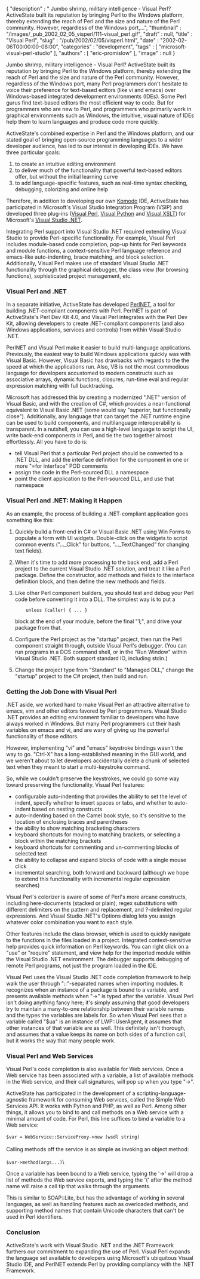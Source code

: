 {
   "description" : " Jumbo shrimp, military intelligence - Visual Perl? ActiveState built its reputation by bringing Perl to the Windows platform, thereby extending the reach of Perl and the size and nature of the Perl community. However, regardless of the Windows port,...",
   "thumbnail" : "/images/_pub_2002_02_05_visperl/111-visual_perl.gif",
   "draft" : null,
   "title" : "Visual Perl",
   "slug" : "/pub/2002/02/05/visperl.html",
   "date" : "2002-02-06T00:00:00-08:00",
   "categories" : "development",
   "tags" : [
      "microsoft-visual-perl-studio"
   ],
   "authors" : [
      "eric-promislow"
   ],
   "image" : null
}





Jumbo shrimp, military intelligence - Visual Perl? ActiveState built its
reputation by bringing Perl to the Windows platform, thereby extending
the reach of Perl and the size and nature of the Perl community.
However, regardless of the Windows port, many Perl programmers don't
hesitate to voice their preference for text-based editors (like vi and
emacs) over Windows-based integrated development environments (IDEs).
Some Perl gurus find text-based editors the most efficient way to code.
But for programmers who are new to Perl, and programmers who primarily
work in graphical environments such as Windows, the intuitive, visual
nature of IDEs help them to learn languages and produce code more
quickly.

ActiveState's combined expertise in Perl and the Windows platform, and
our stated goal of bringing open-source programming languages to a wider
developer audience, has led to our interest in developing IDEs. We have
three particular goals:

1.  to create an intuitive editing environment
2.  to deliver much of the functionality that powerful text-based
    editors offer, but without the initial learning curve
3.  to add language-specific features, such as real-time syntax
    checking, debugging, colorizing and online help

Therefore, in addition to developing our own
[Komodo](http://www.ActiveState.com/Products/Komodo) IDE, ActiveState
has participated in Microsoft's Visual Studio Integration Program (VSIP)
and developed three plug-ins ([Visual
Perl](http://www.ActiveState.com/Products/Visual_Perl), [Visual
Python](http://www.ActiveState.com/Products/Visual_Python) and [Visual
XSLT](http://www.ActiveState.com/Products/Visual_XSLT)) for Microsoft's
[Visual Studio .NET](http://msdn.microsoft.com/vstudio).

Integrating Perl support into Visual Studio .NET required extending
Visual Studio to provide Perl-specific functionality. For example,
Visual Perl includes module-based code completion, pop-up hints for Perl
keywords and module functions, a context-sensitive Perl language
reference and emacs-like auto-indenting, brace matching, and block
selection. Additionally, Visual Perl makes use of standard Visual Studio
.NET functionality through the graphical debugger, the class view (for
browsing functions), sophisticated project management, etc.

### Visual Perl and .NET

In a separate initiative, ActiveState has developed
[PerlNET](http://www.activestate.com/Products/Perl_Dev_Kit/), a tool for
building .NET-compliant components with Perl. PerlNET is part of
ActiveState's Perl Dev Kit 4.0, and Visual Perl integrates with the Perl
Dev Kit, allowing developers to create .NET-compliant components (and
also Windows applications, services and controls) from within Visual
Studio .NET.

PerlNET and Visual Perl make it easier to build multi-language
applications. Previously, the easiest way to build Windows applications
quickly was with Visual Basic. However, Visual Basic has drawbacks with
regards to the the speed at which the applications run. Also, VB is not
the most commodious language for developers accustomed to modern
constructs such as associative arrays, dynamic functions, closures,
run-time eval and regular expression matching with full backtracking.

Microsoft has addressed this by creating a modernized ".NET" version of
Visual Basic, and with the creation of C\#, which provides a
near-functional equivalent to Visual Basic .NET (some would say
"superior, but functionally close"). Additionally, any language that can
target the .NET runtime engine can be used to build components, and
multilanguage interoperability is transparent. In a nutshell, you can
use a high-level language to script the UI, write back-end components in
Perl, and tie the two together almost effortlessly. All you have to do
is:

-   tell Visual Perl that a particular Perl project should be converted
    to a .NET DLL, and add the interface definition for the component in
    one or more "=for interface" POD comments
-   assign the code in the Perl-sourced DLL a namespace
-   point the client application to the Perl-sourced DLL, and use that
    namespace

### Visual Perl and .NET: Making it Happen

As an example, the process of building a .NET-compliant application goes
something like this:

1.  Quickly build a front-end in C\# or Visual Basic .NET using Win
    Forms to populate a form with UI widgets. Double-click on the
    widgets to script common events ("...\_Click" for buttons,
    "...\_TextChanged" for changing text fields).
2.  When it's time to add more processing to the back end, add a Perl
    project to the current Visual Studio .NET solution, and treat it
    like a Perl package. Define the constructor, add methods and fields
    to the interface definition block, and then define the new methods
    and fields.
3.  Like other Perl component builders, you should test and debug your
    Perl code before converting it into a DLL. The simplest way is to
    put a


            unless (caller) { ... }

    block at the end of your module, before the final "1;", and drive
    your package from that.

4.  Configure the Perl project as the "startup" project, then run the
    Perl component straight through, outside Visual Perl's debugger.
    (You can run programs in a DOS command shell, or in the "Run Window"
    within Visual Studio .NET. Both support standard IO, including
    stdin.)
5.  Change the project type from "Standard" to "Managed DLL," change the
    "startup" project to the C\# project, then build and run.

### Getting the Job Done with Visual Perl

.NET aside, we worked hard to make Visual Perl an attractive alternative
to emacs, vim and other editors favored by Perl programmers. Visual
Studio .NET provides an editing environment familiar to developers who
have always worked in Windows. But many Perl programmers cut their hash
variables on emacs and vi, and are wary of giving up the powerful
functionality of those editors.

However, implementing "vi" and "emacs" keystroke bindings wasn't the way
to go. "Ctrl-X" has a long-established meaning in the GUI world, and we
weren't about to let developers accidentally delete a chunk of selected
text when they meant to start a multi-keystroke command.

So, while we couldn't preserve the keystrokes, we could go some way
toward preserving the functionality. Visual Perl features:

-   configurable auto-indenting that provides the ability to set the
    level of indent, specify whether to insert spaces or tabs, and
    whether to auto-indent based on nesting constructs
-   auto-indenting based on the Camel book style, so it's sensitive to
    the location of enclosing braces and parentheses
-   the ability to show matching bracketing characters
-   keyboard shortcuts for moving to matching brackets, or selecting a
    block within the matching brackets
-   keyboard shortcuts for commenting and un-commenting blocks of
    selected text
-   the ability to collapse and expand blocks of code with a single
    mouse click
-   incremental searching, both forward and backward (although we hope
    to extend this functionality with incremental regular expression
    searches)

Visual Perl's colorizer is aware of some of Perl's more arcane
constructs, including here-documents (stacked or plain), regex
substitutions with different delimiters on the pattern and replacement,
and ?-delimited regular expressions. And Visual Studio .NET's Options
dialog lets you assign whatever color combination you want to each
style.

Other features include the class browser, which is used to quickly
navigate to the functions in the files loaded in a project. Integrated
context-sensitive help provides quick information on Perl keywords. You
can right click on a "use" or "require" statement, and view help for the
imported module within the Visual Studio .NET environment. The debugger
supports debugging of remote Perl programs, not just the program loaded
in the IDE.

Visual Perl uses the Visual Studio .NET code completion framework to
help walk the user through "::"-separated names when importing modules.
It recognizes when an instance of a package is bound to a variable, and
presents available methods when "-&gt;" is typed after the variable.
Visual Perl isn't doing anything fancy here; it's simply assuming that
good developers try to maintain a many-to-one relationship between their
variable names and the types the variables are labels for. So when
Visual Perl sees that a variable called "\$ua" is an instance of
LWP::UserAgent, it assumes that other instances of that variable are as
well. This definitely isn't thorough, and assumes that a value keeps its
name on both sides of a function call, but it works the way that many
people work.

### Visual Perl and Web Services

Visual Perl's code completion is also available for Web services. Once a
Web service has been associated with a variable, a list of available
methods in the Web service, and their call signatures, will pop up when
you type "-&gt;".

ActiveState has participated in the development of a
scripting-language-agnostic framework for consuming Web services, called
the Simple Web Services API. It works with Python and PHP, as well as
Perl. Among other things, it allows you to bind to and call methods on a
Web service with a minimal amount of code. For Perl, this line suffices
to bind a variable to a Web service:\
\
`$var = WebService::ServiceProxy->new (wsdl string)`\
\
Calling methods off the service is as simple as invoking an object
method:\
\
`$var->method(args...)`\

Once a variable has been bound to a Web service, typing the '-&gt;' will
drop a list of methods the Web service exports, and typing the '(' after
the method name will raise a call tip that walks through the arguments.

This is similar to SOAP::Lite, but has the advantage of working in
several languages, as well as handling features such as overloaded
methods, and supporting method names that contain Unicode characters
that can't be used in Perl identifiers.

### Conclusion

ActiveState's work with Visual Studio .NET and the .NET Framework
furthers our commitment to expanding the use of Perl. Visual Perl
expands the language set available to developers using Microsoft's
ubiquitous Visual Studio IDE, and PerlNET extends Perl by providing
compliancy with the .NET Framework.


